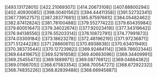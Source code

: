 [[493.13172801]]
[[422.21069307]]
[[414.20673108]]
[[407.68800294]]
[[402.40930085]]
[[398.00401562]]
[[394.44411358]]
[[391.52732341]]
[[387.73952757]]
[[387.28377681]]
[[385.87597661]]
[[384.05482462]]
[[382.87412824]]
[[381.78100488]]
[[379.55277422]]
[[379.60435984]]
[[379.60051647]]
[[379.34022674]]
[[377.92023419]]
[[377.34319642]]
[[376.94138556]]
[[376.55203314]]
[[376.10872791]]
[[374.77991873]]
[[374.03309184]]
[[373.18623278]]
[[372.48196219]]
[[371.97236871]]
[[371.51244228]]
[[371.28860611]]
[[370.8938638]]
[[370.63401949]]
[[370.38373544]]
[[370.12723982]]
[[369.92484114]]
[[369.78602344]]
[[369.64419675]]
[[369.52191658]]
[[369.40663096]]
[[369.34409991]]
[[369.25455473]]
[[369.1889971]]
[[369.08776812]]
[[369.04884382]]
[[369.01166705]]
[[368.67583354]]
[[368.70054727]]
[[368.67292232]]
[[368.74835226]]
[[368.82839488]]
[[368.66945887]]